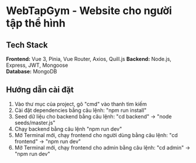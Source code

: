 # WebTapGym - Website cho người tập thể hình

## Tech Stack
**Frontend:** Vue 3, Pinia, Vue Router, Axios, Quill.js
**Backend:** Node.js, Express, JWT, Mongoose   
**Database:** MongoDB  

## Hướng dẫn cài đặt
1. Vào thư mục của project, gõ "cmd" vào thanh tìm kiếm
2. Cài đặt dependencies bằng câu lệnh: "npm run install"
3. Seed dữ liệu cho backend bằng câu lệnh: "cd backend" -> "node seeds/master.js"
4. Chạy backend bằng câu lệnh "npm run dev"
5. Mở Terminal mới, chạy frontend cho người dùng bằng câu lệnh: "cd frontend" -> "npm run dev"
6. Mở Terminal mới, chạy frontend cho admin bằng câu lệnh: "cd admin" -> "npm run dev"
